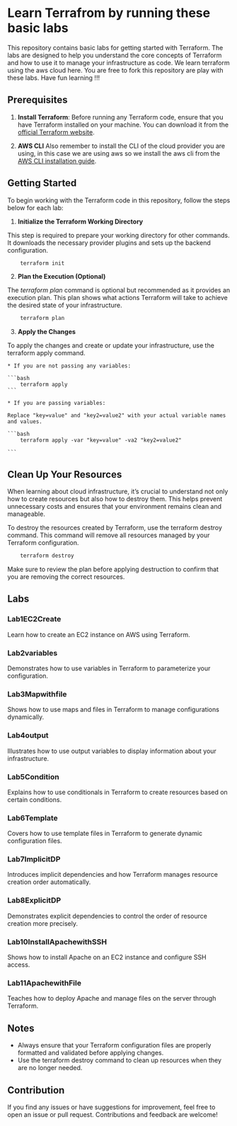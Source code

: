 # Learn Terrafrom by running these basic labs

This repository contains basic labs for getting started with Terraform. The labs are designed to help you understand the core concepts of Terraform and how to use it to manage your infrastructure as code.
We learn terraform using the aws cloud here. You are free to fork this repository are play with these labs. Have fun learning !!!

## Prerequisites

1. **Install Terraform**:
Before running any Terraform code, ensure that you have Terraform installed on your machine. You can download it from the [official Terraform website](https://www.terraform.io/downloads.html).

2. **AWS CLI**
Also remember to install the CLI of the cloud provider you are using, in this case we are using aws so we install the aws cli from the [AWS CLI installation guide](https://docs.aws.amazon.com/cli/latest/userguide/install-cliv2.html).

## Getting Started

To begin working with the Terraform code in this repository, follow the steps below for each lab:

1. **Initialize the Terraform Working Directory**

This step is required to prepare your working directory for other commands. It downloads the necessary provider plugins and sets up the backend configuration.

```bash
    terraform init
```

2. **Plan the Execution (Optional)**

The *terraform plan* command is optional but recommended as it provides an execution plan. This plan shows what actions Terraform will take to achieve the desired state of your infrastructure.

```bash
    terraform plan
```
3. **Apply the Changes**

To apply the changes and create or update your infrastructure, use the terraform apply command.

    * If you are not passing any variables:

    ```bash
        terraform apply 
    ```

    * If you are passing variables:

    Replace "key=value" and "key2=value2" with your actual variable names and values.

    ```bash
        terraform apply -var "key=value" -va2 "key2=value2"

    ```

## Clean Up Your Resources

When learning about cloud infrastructure, it’s crucial to understand not only how to create resources but also how to destroy them. This helps prevent unnecessary costs and ensures that your environment remains clean and manageable.

To destroy the resources created by Terraform, use the terraform destroy command. This command will remove all resources managed by your Terraform configuration.

``` bash
    terraform destroy
```
Make sure to review the plan before applying destruction to confirm that you are removing the correct resources.

## Labs

### Lab1EC2Create
Learn how to create an EC2 instance on AWS using Terraform.

### Lab2variables
Demonstrates how to use variables in Terraform to parameterize your configuration.

### Lab3Mapwithfile
Shows how to use maps and files in Terraform to manage configurations dynamically.

### Lab4output
Illustrates how to use output variables to display information about your infrastructure.

### Lab5Condition
Explains how to use conditionals in Terraform to create resources based on certain conditions.

### Lab6Template
Covers how to use template files in Terraform to generate dynamic configuration files.

### Lab7ImplicitDP
Introduces implicit dependencies and how Terraform manages resource creation order automatically.

### Lab8ExplicitDP
Demonstrates explicit dependencies to control the order of resource creation more precisely.

### Lab10InstallApachewithSSH
Shows how to install Apache on an EC2 instance and configure SSH access.

### Lab11ApachewithFile
Teaches how to deploy Apache and manage files on the server through Terraform.

## Notes

* Always ensure that your Terraform configuration files are properly formatted and validated before applying changes.
* Use the terraform destroy command to clean up resources when they are no longer needed.


## Contribution

If you find any issues or have suggestions for improvement, feel free to open an issue or pull request. Contributions and feedback are welcome!
